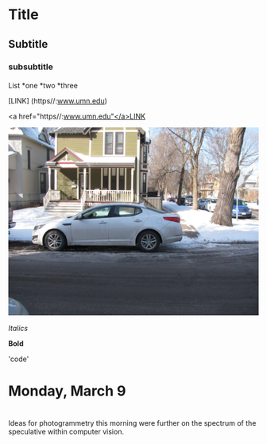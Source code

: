 # Title
## Subtitle
### subsubtitle
####

List
*one
*two
*three

[LINK] (https//:www.umn.edu)

<a href="https//:www.umn.edu"</a>LINK</a>

![IMAGE](image/IMG_6449.JPG)

*Italics*

**Bold**

'code'



# Monday, March 9

#

Ideas for photogrammetry this morning were further on the spectrum of the speculative within computer vision. 

